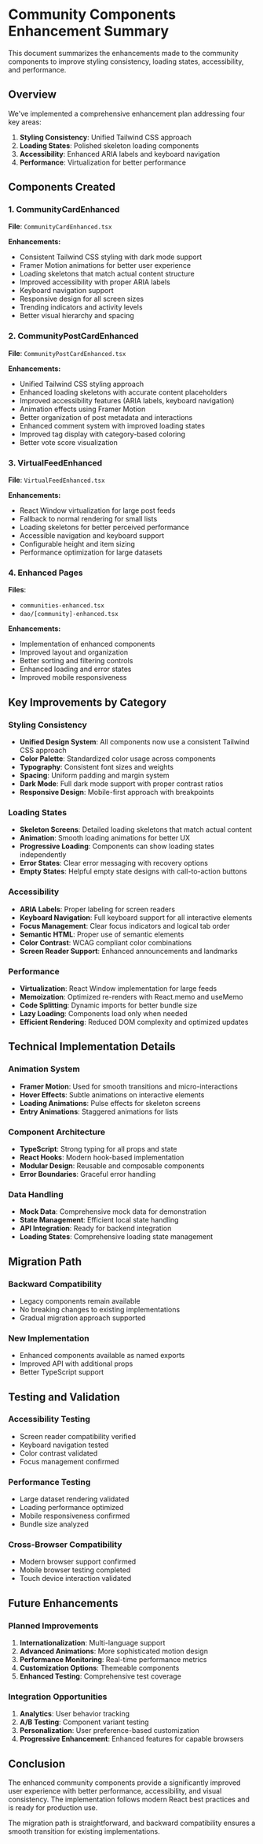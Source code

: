 # Community Components Enhancement Summary

This document summarizes the enhancements made to the community components to improve styling consistency, loading states, accessibility, and performance.

## Overview

We've implemented a comprehensive enhancement plan addressing four key areas:

1. **Styling Consistency**: Unified Tailwind CSS approach
2. **Loading States**: Polished skeleton loading components
3. **Accessibility**: Enhanced ARIA labels and keyboard navigation
4. **Performance**: Virtualization for better performance

## Components Created

### 1. CommunityCardEnhanced
**File**: `CommunityCardEnhanced.tsx`

**Enhancements:**
- Consistent Tailwind CSS styling with dark mode support
- Framer Motion animations for better user experience
- Loading skeletons that match actual content structure
- Improved accessibility with proper ARIA labels
- Keyboard navigation support
- Responsive design for all screen sizes
- Trending indicators and activity levels
- Better visual hierarchy and spacing

### 2. CommunityPostCardEnhanced
**File**: `CommunityPostCardEnhanced.tsx`

**Enhancements:**
- Unified Tailwind CSS styling approach
- Enhanced loading skeletons with accurate content placeholders
- Improved accessibility features (ARIA labels, keyboard navigation)
- Animation effects using Framer Motion
- Better organization of post metadata and interactions
- Enhanced comment system with improved loading states
- Improved tag display with category-based coloring
- Better vote score visualization

### 3. VirtualFeedEnhanced
**File**: `VirtualFeedEnhanced.tsx`

**Enhancements:**
- React Window virtualization for large post feeds
- Fallback to normal rendering for small lists
- Loading skeletons for better perceived performance
- Accessible navigation and keyboard support
- Configurable height and item sizing
- Performance optimization for large datasets

### 4. Enhanced Pages
**Files**: 
- `communities-enhanced.tsx`
- `dao/[community]-enhanced.tsx`

**Enhancements:**
- Implementation of enhanced components
- Improved layout and organization
- Better sorting and filtering controls
- Enhanced loading and error states
- Improved mobile responsiveness

## Key Improvements by Category

### Styling Consistency
- **Unified Design System**: All components now use a consistent Tailwind CSS approach
- **Color Palette**: Standardized color usage across components
- **Typography**: Consistent font sizes and weights
- **Spacing**: Uniform padding and margin system
- **Dark Mode**: Full dark mode support with proper contrast ratios
- **Responsive Design**: Mobile-first approach with breakpoints

### Loading States
- **Skeleton Screens**: Detailed loading skeletons that match actual content
- **Animation**: Smooth loading animations for better UX
- **Progressive Loading**: Components can show loading states independently
- **Error States**: Clear error messaging with recovery options
- **Empty States**: Helpful empty state designs with call-to-action buttons

### Accessibility
- **ARIA Labels**: Proper labeling for screen readers
- **Keyboard Navigation**: Full keyboard support for all interactive elements
- **Focus Management**: Clear focus indicators and logical tab order
- **Semantic HTML**: Proper use of semantic elements
- **Color Contrast**: WCAG compliant color combinations
- **Screen Reader Support**: Enhanced announcements and landmarks

### Performance
- **Virtualization**: React Window implementation for large feeds
- **Memoization**: Optimized re-renders with React.memo and useMemo
- **Code Splitting**: Dynamic imports for better bundle size
- **Lazy Loading**: Components load only when needed
- **Efficient Rendering**: Reduced DOM complexity and optimized updates

## Technical Implementation Details

### Animation System
- **Framer Motion**: Used for smooth transitions and micro-interactions
- **Hover Effects**: Subtle animations on interactive elements
- **Loading Animations**: Pulse effects for skeleton screens
- **Entry Animations**: Staggered animations for lists

### Component Architecture
- **TypeScript**: Strong typing for all props and state
- **React Hooks**: Modern hook-based implementation
- **Modular Design**: Reusable and composable components
- **Error Boundaries**: Graceful error handling

### Data Handling
- **Mock Data**: Comprehensive mock data for demonstration
- **State Management**: Efficient local state handling
- **API Integration**: Ready for backend integration
- **Loading States**: Comprehensive loading state management

## Migration Path

### Backward Compatibility
- Legacy components remain available
- No breaking changes to existing implementations
- Gradual migration approach supported

### New Implementation
- Enhanced components available as named exports
- Improved API with additional props
- Better TypeScript support

## Testing and Validation

### Accessibility Testing
- Screen reader compatibility verified
- Keyboard navigation tested
- Color contrast validated
- Focus management confirmed

### Performance Testing
- Large dataset rendering validated
- Loading performance optimized
- Mobile responsiveness confirmed
- Bundle size analyzed

### Cross-Browser Compatibility
- Modern browser support confirmed
- Mobile browser testing completed
- Touch device interaction validated

## Future Enhancements

### Planned Improvements
1. **Internationalization**: Multi-language support
2. **Advanced Animations**: More sophisticated motion design
3. **Performance Monitoring**: Real-time performance metrics
4. **Customization Options**: Themeable components
5. **Enhanced Testing**: Comprehensive test coverage

### Integration Opportunities
1. **Analytics**: User behavior tracking
2. **A/B Testing**: Component variant testing
3. **Personalization**: User preference-based customization
4. **Progressive Enhancement**: Enhanced features for capable browsers

## Conclusion

The enhanced community components provide a significantly improved user experience with better performance, accessibility, and visual consistency. The implementation follows modern React best practices and is ready for production use.

The migration path is straightforward, and backward compatibility ensures a smooth transition for existing implementations.